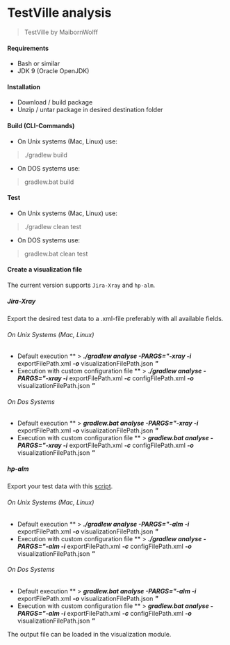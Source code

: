 # TestVille analysis

> TestVille by MaibornWolff

#### Requirements
* Bash or similar
* JDK 9 (Oracle OpenJDK)

#### Installation 
* Download / build package
* Unzip / untar package in desired destination folder

#### Build (CLI-Commands)
* On Unix systems (Mac, Linux) use:
> ./gradlew build

* On DOS systems use:
> gradlew.bat build

#### Test
* On Unix systems (Mac, Linux) use:
> ./gradlew clean test

* On DOS systems use:
> gradlew.bat clean test

#### Create a visualization file
The current version supports `Jira-Xray` and `hp-alm`.

##### Jira-Xray
Export the desired test data to a .xml-file preferably with all available fields.

###### On Unix Systems (Mac, Linux)
* Default execution
** > ***./gradlew analyse -PARGS="-xray -i*** exportFilePath.xml ***-o*** visualizationFilePath.json ***"***
* Execution with custom configuration file
** > ***./gradlew analyse -PARGS="-xray -i*** exportFilePath.xml ***-c*** configFilePath.xml ***-o*** visualizationFilePath.json ***"***

###### On Dos Systems
* Default execution
** > ***gradlew.bat analyse -PARGS="-xray -i*** exportFilePath.xml ***-o*** visualizationFilePath.json ***"***
* Execution with custom configuration file
** > ***gradlew.bat analyse -PARGS="-xray -i*** exportFilePath.xml ***-c*** configFilePath.xml ***-o*** visualizationFilePath.json ***"***


##### hp-alm
Export your test data with this [script](./../exportScripts/exportHpAlm_v02.sql).

###### On Unix Systems (Mac, Linux)
* Default execution
** > ***./gradlew analyse -PARGS="-alm -i*** exportFilePath.xml ***-o*** visualizationFilePath.json ***"***
* Execution with custom configuration file
** > ***./gradlew analyse -PARGS="-alm -i*** exportFilePath.xml ***-c*** configFilePath.xml ***-o*** visualizationFilePath.json ***"***

###### On Dos Systems
* Default execution
** > ***gradlew.bat analyse -PARGS="-alm -i*** exportFilePath.xml ***-o*** visualizationFilePath.json ***"***
* Execution with custom configuration file
** > ***gradlew.bat analyse -PARGS="-alm -i*** exportFilePath.xml ***-c*** configFilePath.xml ***-o*** visualizationFilePath.json ***"***


The output file can be loaded in the visualization module.
